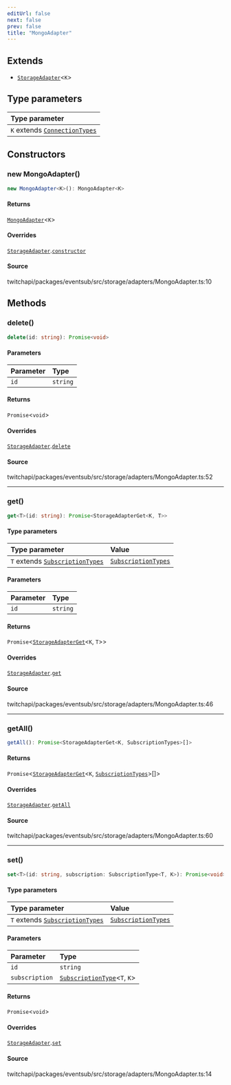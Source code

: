```yaml
---
editUrl: false
next: false
prev: false
title: "MongoAdapter"
---
```


## Extends

- [`StorageAdapter`](StorageAdapter.md)\<`K`\>

## Type parameters

| Type parameter |
| :------ |
| `K` extends [`ConnectionTypes`](../type-aliases/ConnectionTypes.md) |

## Constructors

### new MongoAdapter()

```ts
new MongoAdapter<K>(): MongoAdapter<K>
```

#### Returns

[`MongoAdapter`](MongoAdapter.md)\<`K`\>

#### Overrides

[`StorageAdapter`](StorageAdapter.md).[`constructor`](StorageAdapter.md#constructors)

#### Source

twitchapi/packages/eventsub/src/storage/adapters/MongoAdapter.ts:10

## Methods

### delete()

```ts
delete(id: string): Promise<void>
```

#### Parameters

| Parameter | Type |
| :------ | :------ |
| `id` | `string` |

#### Returns

`Promise`\<`void`\>

#### Overrides

[`StorageAdapter`](StorageAdapter.md).[`delete`](StorageAdapter.md#delete)

#### Source

twitchapi/packages/eventsub/src/storage/adapters/MongoAdapter.ts:52

***

### get()

```ts
get<T>(id: string): Promise<StorageAdapterGet<K, T>>
```

#### Type parameters

| Type parameter | Value |
| :------ | :------ |
| `T` extends [`SubscriptionTypes`](../enumerations/SubscriptionTypes.md) | [`SubscriptionTypes`](../enumerations/SubscriptionTypes.md) |

#### Parameters

| Parameter | Type |
| :------ | :------ |
| `id` | `string` |

#### Returns

`Promise`\<[`StorageAdapterGet`](../type-aliases/StorageAdapterGet.md)\<`K`, `T`\>\>

#### Overrides

[`StorageAdapter`](StorageAdapter.md).[`get`](StorageAdapter.md#get)

#### Source

twitchapi/packages/eventsub/src/storage/adapters/MongoAdapter.ts:46

***

### getAll()

```ts
getAll(): Promise<StorageAdapterGet<K, SubscriptionTypes>[]>
```

#### Returns

`Promise`\<[`StorageAdapterGet`](../type-aliases/StorageAdapterGet.md)\<`K`, [`SubscriptionTypes`](../enumerations/SubscriptionTypes.md)\>[]\>

#### Overrides

[`StorageAdapter`](StorageAdapter.md).[`getAll`](StorageAdapter.md#getall)

#### Source

twitchapi/packages/eventsub/src/storage/adapters/MongoAdapter.ts:60

***

### set()

```ts
set<T>(id: string, subscription: SubscriptionType<T, K>): Promise<void>
```

#### Type parameters

| Type parameter | Value |
| :------ | :------ |
| `T` extends [`SubscriptionTypes`](../enumerations/SubscriptionTypes.md) | [`SubscriptionTypes`](../enumerations/SubscriptionTypes.md) |

#### Parameters

| Parameter | Type |
| :------ | :------ |
| `id` | `string` |
| `subscription` | [`SubscriptionType`](../type-aliases/SubscriptionType.md)\<`T`, `K`\> |

#### Returns

`Promise`\<`void`\>

#### Overrides

[`StorageAdapter`](StorageAdapter.md).[`set`](StorageAdapter.md#set)

#### Source

twitchapi/packages/eventsub/src/storage/adapters/MongoAdapter.ts:14
